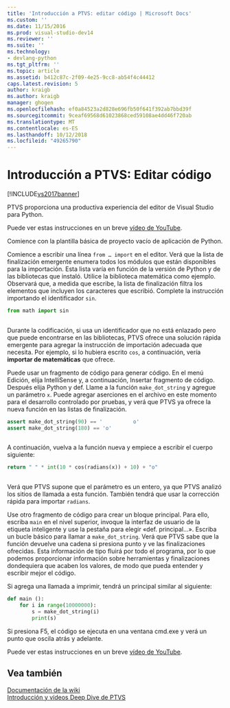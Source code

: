 ```yaml
---
title: 'Introducción a PTVS: editar código | Microsoft Docs'
ms.custom: ''
ms.date: 11/15/2016
ms.prod: visual-studio-dev14
ms.reviewer: ''
ms.suite: ''
ms.technology:
- devlang-python
ms.tgt_pltfrm: ''
ms.topic: article
ms.assetid: b412c87c-2f09-4e25-9cc8-ab54f4c44412
caps.latest.revision: 5
author: kraigb
ms.author: kraigb
manager: ghogen
ms.openlocfilehash: ef0a84523a2d828e696fb50f641f392ab7bbd39f
ms.sourcegitcommit: 9ceaf69568d61023868ced59108ae4dd46f720ab
ms.translationtype: MT
ms.contentlocale: es-ES
ms.lasthandoff: 10/12/2018
ms.locfileid: "49265790"
---
```

# <a name="getting-started-with-ptvs-editing-code"></a>Introducción a PTVS: Editar código
[!INCLUDE[vs2017banner](../includes/vs2017banner.md)]

PTVS proporciona una productiva experiencia del editor de Visual Studio para Python.  
  
 Puede ver estas instrucciones en un breve [vídeo de YouTube](https://www.youtube.com/watch?v=uZGZNEyyeKs&index=3&list=PLReL099Y5nRdLgGAdrb_YeTdEnd23s6Ff).  
  
 Comience con la plantilla básica de proyecto vacío de aplicación de Python.  
  
 Comience a escribir una línea `from … import` en el editor.  Verá que la lista de finalización emergente enumera todos los módulos que están disponibles para la importación.  Esta lista varía en función de la versión de Python y de las bibliotecas que instaló.  Utilice la biblioteca matemática como ejemplo.  Observará que, a medida que escribe, la lista de finalización filtra los elementos que incluyen los caracteres que escribió.  Complete la instrucción importando el identificador `sin`.  
  
```python  
from math import sin  
  
```  
  
 Durante la codificación, si usa un identificador que no está enlazado pero que puede encontrarse en las bibliotecas, PTVS ofrece una solución rápida emergente para agregar la instrucción de importación adecuada que necesita.  Por ejemplo, si lo hubiera escrito `cos`, a continuación, vería **importar de matemáticas** que ofrece.  
  
 Puede usar un fragmento de código para generar código.  En el menú Edición, elija IntelliSense y, a continuación, Insertar fragmento de código.  Después elija Python y def.  Llame a la función `make_dot_string` y agregue un parámetro `x`.  Puede agregar aserciones en el archivo en este momento para el desarrollo controlado por pruebas, y verá que PTVS ya ofrece la nueva función en las listas de finalización.  
  
```python  
assert make_dot_string(90) == '          o'  
assert make_dot_string(180) == 'o'  
  
```  
  
 A continuación, vuelva a la función nueva y empiece a escribir el cuerpo siguiente:  
  
```python  
return " " * int(10 * cos(radians(x)) + 10) + "o"  
  
```  
  
 Verá que PTVS supone que el parámetro es un entero, ya que PTVS analizó los sitios de llamada a esta función.   También tendrá que usar la corrección rápida para importar `radians`.  
  
 Use otro fragmento de código para crear un bloque principal. Para ello, escriba `main` en el nivel superior, invoque la interfaz de usuario de la etiqueta inteligente y use la pestaña para elegir «def. principal...».  Escriba un bucle básico para llamar a `make_dot_string`.  Verá que PTVS sabe que la función devuelve una cadena si presiona punto y ve las finalizaciones ofrecidas.  Esta información de tipo fluirá por todo el programa, por lo que podemos proporcionar información sobre herramientas y finalizaciones dondequiera que acaben los valores, de modo que pueda entender y escribir mejor el código.  
  
 Si agrega una llamada a imprimir, tendrá un principal similar al siguiente:  
  
```python  
def main ():  
    for i in range(10000000):  
        s = make_dot_string(i)  
        print(s)  
```  
  
 Si presiona F5, el código se ejecuta en una ventana cmd.exe y verá un punto que oscila atrás y adelante.  
  
 Puede ver estas instrucciones en un breve [vídeo de YouTube](https://www.youtube.com/watch?v=uZGZNEyyeKs&index=3&list=PLReL099Y5nRdLgGAdrb_YeTdEnd23s6Ff).  
  
## <a name="see-also"></a>Vea también  
 [Documentación de la wiki](https://github.com/Microsoft/PTVS/wiki/Editor-Features)   
 [Introducción y vídeos Deep Dive de PTVS](https://www.youtube.com/playlist?list=PLReL099Y5nRdLgGAdrb_YeTdEnd23s6Ff)


